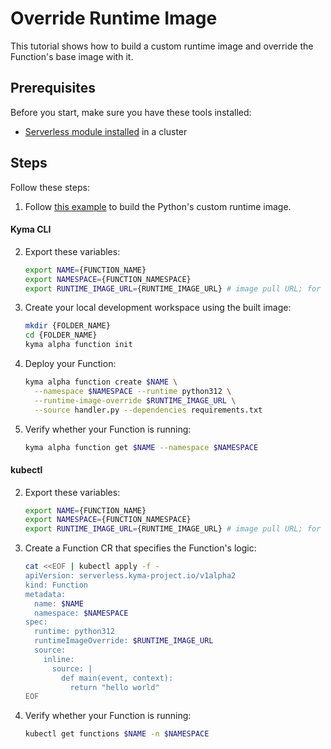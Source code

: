 # Override Runtime Image

This tutorial shows how to build a custom runtime image and override the Function's base image with it.

## Prerequisites

Before you start, make sure you have these tools installed:

- [Serverless module installed](https://kyma-project.io/docs/kyma/latest/04-operation-guides/operations/08-install-uninstall-upgrade-kyma-module/) in a cluster

## Steps

Follow these steps:

1. Follow [this example](https://github.com/kyma-project/serverless/tree/main/examples/custom-serverless-runtime-image) to build the Python's custom runtime image.

<!-- tabs:start -->

#### Kyma CLI

2. Export these variables:

    ```bash
    export NAME={FUNCTION_NAME}
    export NAMESPACE={FUNCTION_NAMESPACE}
    export RUNTIME_IMAGE_URL={RUNTIME_IMAGE_URL} # image pull URL; for example {dockeruser}/foo:0.1.0
    ```

3. Create your local development workspace using the built image:

    ```bash
    mkdir {FOLDER_NAME}
    cd {FOLDER_NAME}
    kyma alpha function init
    ```

4. Deploy your Function:

    ```bash
    kyma alpha function create $NAME \
      --namespace $NAMESPACE --runtime python312 \
      --runtime-image-override $RUNTIME_IMAGE_URL \
      --source handler.py --dependencies requirements.txt
    ```

5. Verify whether your Function is running:

    ```bash
    kyma alpha function get $NAME --namespace $NAMESPACE
    ```

#### kubectl

2. Export these variables:

    ```bash
    export NAME={FUNCTION_NAME}
    export NAMESPACE={FUNCTION_NAMESPACE}
    export RUNTIME_IMAGE_URL={RUNTIME_IMAGE_URL} # image pull URL; for example {dockeruser}/foo:0.1.0
    ```

3. Create a Function CR that specifies the Function's logic:

   ```bash
   cat <<EOF | kubectl apply -f -
   apiVersion: serverless.kyma-project.io/v1alpha2
   kind: Function
   metadata:
     name: $NAME
     namespace: $NAMESPACE
   spec:
     runtime: python312
     runtimeImageOverride: $RUNTIME_IMAGE_URL
     source:
       inline:
         source: |
           def main(event, context):
             return "hello world"
   EOF
   ```

4. Verify whether your Function is running:

    ```bash
    kubectl get functions $NAME -n $NAMESPACE
    ```

<!-- tabs:end -->
